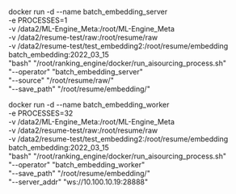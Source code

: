 <!-- new -->
docker run -d --name batch_embedding_server \
    -e PROCESSES=1 \
    -v /data2/ML-Engine_Meta:/root/ML-Engine_Meta \
    -v /data2/resume-test/raw:/root/resume/raw \
    -v /data2/resume-test/test_embedding2:/root/resume/embedding \
    batch_embedding:2022_03_15 \
    "bash" "/root/ranking_engine/docker/run_aisourcing_process.sh" \
    "--operator" "batch_embedding_server" \
    "--source" "/root/resume/raw/" \
    "--save_path" "/root/resume/embedding/"

docker run -d --name batch_embedding_worker \
    -e PROCESSES=32 \
    -v /data2/ML-Engine_Meta:/root/ML-Engine_Meta \
    -v /data2/resume-test/raw:/root/resume/raw \
    -v /data2/resume-test/test_embedding2:/root/resume/embedding \
    batch_embedding:2022_03_15 \
    "bash" "/root/ranking_engine/docker/run_aisourcing_process.sh" \
    "--operator" "batch_embedding_worker" \
    "--save_path" "/root/resume/embedding/" \
    "--server_addr" "ws://10.100.10.19:28888"


